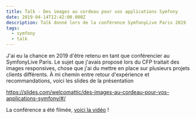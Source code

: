 ```yaml
---
title: Talk - Des images au cordeau pour vos applications Symfony
date: 2019-04-14T12:42:00.000Z
description: Talk donné lors de la conférence SymfonyLive Paris 2019
tags:
  - symfony
  - talk
---
```

J'ai eu la chance en 2019 d'être retenu en tant que conférencier au SymfonyLive Paris. Le sujet que j'avais proposé lors du CFP traitait des images responsives, chose que j'ai du mettre en place sur plusieurs projets clients différents. À mi chemin entre retour d'expérience et recommandations, voici les slides de la présentation 

<https://slides.com/welcomattic/des-images-au-cordeau-pour-vos-applications-symfony/#/>

La conférence a été filmée, [voici la vidéo](https://symfonycasts.com/screencast/paris2019/des-images-au-cordeau-pour-vos-applications-symfony) !
